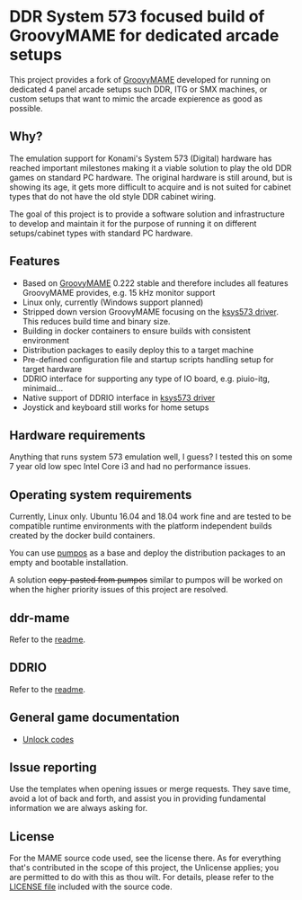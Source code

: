 # DDR System 573 focused build of GroovyMAME for dedicated arcade setups
This project provides a fork of [GroovyMAME](https://github.com/antonioginer/GroovyMAME) developed
for running on dedicated 4 panel arcade setups such DDR, ITG or SMX machines, or custom setups that
want to mimic the arcade expierence as good as possible.

## Why?
The emulation support for Konami's System 573 (Digital) hardware has reached important milestones
making it a viable solution to play the old DDR games on standard PC hardware. The original hardware
is still around, but is showing its age, it gets more difficult to acquire and is not suited for
cabinet types that do not have the old style DDR cabinet wiring.

The goal of this project is to provide a software solution and infrastructure to develop and
maintain it for the purpose of running it on different setups/cabinet types with standard PC
hardware.

## Features
* Based on [GroovyMAME](https://github.com/antonioginer/GroovyMAME) 0.222 stable and therefore
includes all features GroovyMAME provides, e.g. 15 kHz monitor support
* Linux only, currently (Windows support planned)
* Stripped down version GroovyMAME focusing on the 
[ksys573 driver](ddr-mame/GroovyMame/src/mame/drivers/ksys573.cpp). This reduces build time and
binary size.
* Building in docker containers to ensure builds with consistent environment
* Distribution packages to easily deploy this to a target machine
* Pre-defined configuration file and startup scripts handling setup for target hardware
* DDRIO interface for supporting any type of IO board, e.g. piuio-itg, minimaid...
* Native support of DDRIO interface in 
[ksys573 driver](ddr-mame/GroovyMame/src/mame/drivers/ksys573.cpp)
* Joystick and keyboard still works for home setups

## Hardware requirements
Anything that runs system 573 emulation well, I guess? I tested this on some 7 year old low spec
Intel Core i3 and had no performance issues.

## Operating system requirements
Currently, Linux only. Ubuntu 16.04 and 18.04 work fine and are tested to be compatible runtime
environments with the platform independent builds created by the docker build containers.

You can use [pumpos](https://dev.s-ul.eu/hackitup/pumpos) as a base and deploy the distribution
packages to an empty and bootable installation.

A solution ~~copy-pasted from pumpos~~ similar to pumpos will be worked on when the higher priority
issues of this project are resolved.

## ddr-mame
Refer to the [readme](ddr-mame/README.md).

## DDRIO
Refer to the [readme](ddrio/README.md).

## General game documentation
* [Unlock codes](doc/ddr-unlocks.md)

## Issue reporting
Use the templates when opening issues or merge requests. They save time, avoid a lot of back and
forth, and assist you in providing fundamental information we are always asking for.

## License
For the MAME source code used, see the license there. As for everything that's contributed in the
scope of this project, the Unlicense applies; you are permitted to do with this as thou wilt. For
details, please refer to the [LICENSE file](LICENSE) included with the source code.